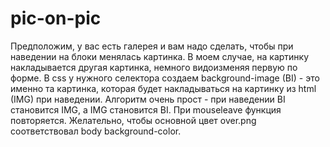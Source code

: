 pic-on-pic
==========

Предположим, у вас есть галерея и вам надо сделать, чтобы при наведении на блоки менялась картинка. В моем случае, на картинку накладывается другая картинка, немного видоизменяя первую по форме.  В css у нужного селектора создаем background-image (BI) - это именно та картинка, которая будет накладываться на картинку из html (IMG) при наведении. Алгоритм очень прост - при наведении BI становится IMG, а IMG становится BI. При mouseleave функция повторяется.  Желательно, чтобы основной цвет over.png соответствовал body background-color. 
